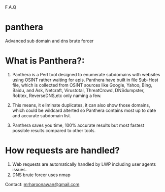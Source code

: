 F.A.Q 

# panthera
Advanced sub domain and dns brute forcer

# What is Panthera?:
1. Panthera is a Perl tool designed to enumerate subdomains with websites using OSINT rather waiting for
apis. Panthera have built in file Sub-Host file, which is collected from  OSINT sources like Google, Yahoo, Bing, Baidu, and Ask, Netcraft, Virustotal, ThreatCrowd, DNSdumpster, Robtex, ReverseDNS,etc only naming a few.

2. This means, it eliminate duplicates, it can also show those domains, which could be wildcard alterted so Panthera contains most up to date and accurate subdomain list.

3. Panthera saves you time, 100% accurate results but most fastest possible results compared to other tools.


# How requests are handled?
1. Web requests are automatically handled by LWP including user agents issues.
2. DNS brute forcer uses nmap

Contact:
mrharoonawan@gmail.com
